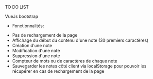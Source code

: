 TO DO LIST 

VueJs
bootstrap


* Fonctionnalités:

- Pas de rechargement de la page
- Affichage du début du contenu d'une note (30 premiers caractères)
- Création d'une note
- Modification d'une note
- Suppression d'une note
- Compteur de mots ou de caractères de chaque note
- Sauvegarder les notes côté client via localStorage pour pouvoir les récupérer en cas de rechargement de la page
